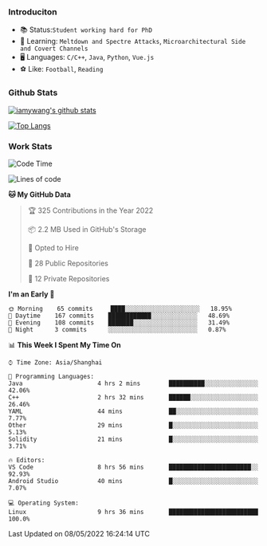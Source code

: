 ### Introduciton

- 📚 Status:`Student working hard for PhD`
- 🔎 Learning: `Meltdown and Spectre Attacks`, `Microarchitectural Side and Covert Channels`
- 🖥️ Languages: `C/C++`, `Java`, `Python`, `Vue.js`
- ⚽ Like: `Football`, `Reading`

### Github Stats

[![iamywang's github stats](https://github-readme-stats.vercel.app/api?username=iamywang&count_private=true&show_icons=true)]()

[![Top Langs](https://github-readme-stats.vercel.app/api/top-langs/?username=iamywang&layout=compact)]()

### Work Stats

<!--START_SECTION:waka-->
![Code Time](http://img.shields.io/badge/Code%20Time-0-blue)

![Lines of code](https://img.shields.io/badge/From%20Hello%20World%20I%27ve%20Written--40%20Thousand%20lines%20of%20code-blue)

**🐱 My GitHub Data** 

> 🏆 325 Contributions in the Year 2022
 > 
> 📦 2.2 MB Used in GitHub's Storage 
 > 
> 💼 Opted to Hire
 > 
> 📜 28 Public Repositories 
 > 
> 🔑 12 Private Repositories  
 > 
**I'm an Early 🐤** 

```text
🌞 Morning    65 commits     ████░░░░░░░░░░░░░░░░░░░░░   18.95% 
🌆 Daytime    167 commits    ████████████░░░░░░░░░░░░░   48.69% 
🌃 Evening    108 commits    ███████░░░░░░░░░░░░░░░░░░   31.49% 
🌙 Night      3 commits      ░░░░░░░░░░░░░░░░░░░░░░░░░   0.87%

```


📊 **This Week I Spent My Time On** 

```text
⌚︎ Time Zone: Asia/Shanghai

💬 Programming Languages: 
Java                     4 hrs 2 mins        ██████████░░░░░░░░░░░░░░░   42.06% 
C++                      2 hrs 32 mins       ██████░░░░░░░░░░░░░░░░░░░   26.46% 
YAML                     44 mins             ██░░░░░░░░░░░░░░░░░░░░░░░   7.77% 
Other                    29 mins             █░░░░░░░░░░░░░░░░░░░░░░░░   5.13% 
Solidity                 21 mins             █░░░░░░░░░░░░░░░░░░░░░░░░   3.71%

🔥 Editors: 
VS Code                  8 hrs 56 mins       ███████████████████████░░   92.93% 
Android Studio           40 mins             █░░░░░░░░░░░░░░░░░░░░░░░░   7.07%

💻 Operating System: 
Linux                    9 hrs 36 mins       █████████████████████████   100.0%

```


 Last Updated on 08/05/2022 16:24:14 UTC
<!--END_SECTION:waka-->
